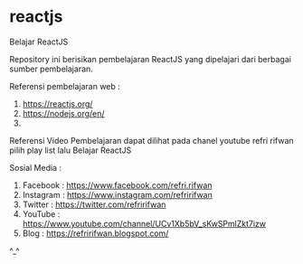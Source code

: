 # reactjs
Belajar ReactJS

Repository ini berisikan pembelajaran ReactJS yang dipelajari dari berbagai sumber pembelajaran.

Referensi pembelajaran web :
1. https://reactjs.org/
2. https://nodejs.org/en/
3. 


Referensi Video Pembelajaran dapat dilihat pada chanel youtube refri rifwan pilih play list lalu Belajar ReactJS

Sosial Media :

1. Facebook : https://www.facebook.com/refri.rifwan
2. Instagram : https://www.instagram.com/refririfwan
3. Twitter : https://twitter.com/refririfwan
4. YouTube : https://www.youtube.com/channel/UCv1Xb5bV_sKwSPmlZkt7izw
5. Blog : https://refririfwan.blogspot.com/

^_^